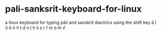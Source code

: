 # pali-sanksrit-keyboard-for-linux
a linux keyboard for typing pāli and sanskrit diactrics using the shift key ā ī ū ē ō ñ ṭ ḍ ṇ ḷ ḥ ś ṣ ṛ ṝ ṃ ŋ ṁ √
